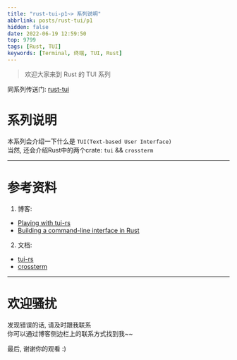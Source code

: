 ```yaml
---
title: "rust-tui-p1~> 系列说明"
abbrlink: posts/rust-tui/p1
hidden: false
date: 2022-06-19 12:59:50
top: 9799
tags: [Rust, TUI]
keywords: [Terminal, 终端, TUI, Rust]
---
```

> 欢迎大家来到 Rust 的 TUI 系列
<!-- more -->

同系列传送门: [rust-tui](/categories/rust-tui)

# 系列说明
本系列会介绍一下什么是 `TUI(Text-based User Interface)`  
当然, 还会介绍Rust中的两个crate: `tui` && `crossterm`  

- - -
# 参考资料
1. 博客:
- [Playing with tui-rs](https://monkeypatch.io/blog/2021/2021-05-31-rust-tui/)
- [Building a command-line interface in Rust](https://blog.logrocket.com/rust-and-tui-building-a-command-line-interface-in-rust/)
2. 文档:
- [tui-rs](https://docs.rs/tui/latest/tui/)
- [crossterm](https://docs.rs/crossterm/latest/crossterm/)

- - -
# 欢迎骚扰
发现错误的话, 请及时跟我联系  
你可以通过博客侧边栏上的联系方式找到我~~  

最后, 谢谢你的观看 :)